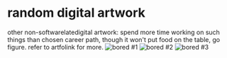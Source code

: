 # random digital artwork
other non-softwarelatedigital artwork: spend more time working on such things than chosen career path, though it won't put food on the table, go figure. refer to artfolink for more.
![bored #1](https://user-images.githubusercontent.com/83270658/194127739-94fdda32-fa60-4eab-96ea-7055d5fe9471.png)
![bored #2](https://user-images.githubusercontent.com/83270658/194127753-5ace9b2e-0f12-4866-8bf3-ece0ab7094cf.png)
![bored #3](https://user-images.githubusercontent.com/83270658/194127764-b6339e04-73ea-47cf-82b5-be211410706e.png)


